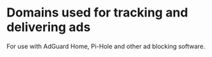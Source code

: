 # Domains used for tracking and delivering ads
For use with AdGuard Home, Pi-Hole and other ad blocking software.
